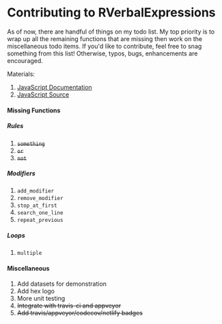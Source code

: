 # Contributing to RVerbalExpressions

As of now, there are handful of things on my todo list. My top priority is to wrap up all the remaining functions that are missing then work on the miscellaneous todo items. If you'd like to contribute, feel free to snag something from this list! Otherwise, typos, bugs, enhancements are encouraged.

Materials:

1. [JavaScript Documentation](https://verbalexpressions.github.io/JSVerbalExpressions/)
2. [JavaScript Source](https://github.com/VerbalExpressions/JSVerbalExpressions/blob/master/dist/verbalexpressions.js)

#### Missing Functions

##### _Rules_
1. ~~`something`~~
2. ~~`or`~~
3. ~~`not`~~

##### _Modifiers_
1. `add_modifier`
2. `remove_modifier`
3. `stop_at_first`
4. `search_one_line`
5. `repeat_previous`

##### _Loops_
1. `multiple`

#### Miscellaneous

1. Add datasets for demonstration
2. Add hex logo
3. More unit testing
4. ~~Integrate with travis-ci and appveyor~~
5. ~~Add travis/appveyor/codecov/netlify badges~~
